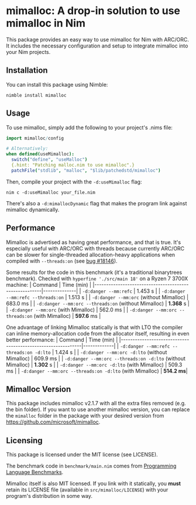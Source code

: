 # mimalloc: A drop-in solution to use mimalloc in Nim

This package provides an easy way to use mimalloc for Nim with ARC/ORC. It includes the necessary configuration and setup to integrate mimalloc into your Nim projects.

## Installation

You can install this package using Nimble:

```
nimble install mimalloc
```

## Usage

To use mimalloc, simply add the following to your project's .nims file:

```nim
import mimalloc/config

# Alternatively:
when defined(useMimalloc):
  switch("define", "useMalloc")
  {.hint: "Patching malloc.nim to use mimalloc".}
  patchFile("stdlib", "malloc", "$lib/patchedstd/mimalloc")
```

Then, compile your project with the `-d:useMimalloc` flag:

```
nim c -d:useMimalloc your_file.nim
```

There's also a `-d:mimallocDynamic` flag that makes the program link against mimalloc dynamically.

## Performance
Mimalloc is advertised as having great performance, and that is true. It's especially useful with 
ARC/ORC with threads because currently ARC/ORC can be slower for single-threaded allocation-heavy applications when compiled with `--threads:on` (see [bug #18146](https://github.com/nim-lang/Nim/issues/18146)).

Some results for the code in this benchmark (it's a traditional binarytrees benchmark). Checked with `hyperfine './src/main 18'` on a Ryzen 7 3700X machine:
| Command                                               | Time (min)   |
|-------------------------------------------------------|--------------|
| `-d:danger --mm:refc`                                 | 1.453 s      |
| `-d:danger --mm:refc --threads:on`                    | 1.513 s      |
| `-d:danger --mm:orc` (without Mimalloc)               | 683.0 ms     |
| `-d:danger --mm:orc --threads:on`  (without Mimalloc) | **1.368** s  |
| `-d:danger --mm:orc`  (with Mimalloc)                 | 562.0 ms     |
| `-d:danger --mm:orc --threads:on` (with Mimalloc)     | **597.6** ms |

One advantage of linking Mimalloc statically is that with LTO the compiler can inline memory-allocation code from the allocator itself, resulting in even better performance:
| Command                                                     | Time (min)  |
|-------------------------------------------------------------|-------------|
| `-d:danger --mm:refc --threads:on -d:lto`                   | 1.424 s     |
| `-d:danger --mm:orc -d:lto` (without Mimalloc)              | 609.9 ms    |
| `-d:danger --mm:orc --threads:on -d:lto` (without Mimalloc) | **1.302** s |
| `-d:danger --mm:orc -d:lto` (with Mimalloc)                 | 509.3 ms    |
| `-d:danger --mm:orc --threads:on -d:lto` (with Mimalloc)    | **514.2 ms**|

## Mimalloc Version

This package includes mimalloc v2.1.7 with all the extra files removed (e.g. the bin folder).
If you want to use another mimalloc version, you can replace the `mimalloc` folder in the package with your desired version from https://github.com/microsoft/mimalloc.

## Licensing

This package is licensed under the MIT license (see LICENSE).

The benchmark code in `benchmark/main.nim` comes from [Programming Language Benchmarks](https://github.com/hanabi1224/Programming-Language-Benchmarks/).

Mimalloc itself is also MIT licensed. If you link with it statically, you **must** retain its LICENSE file
(available in `src/mimalloc/LICENSE`) with your program's distribution in some way.
